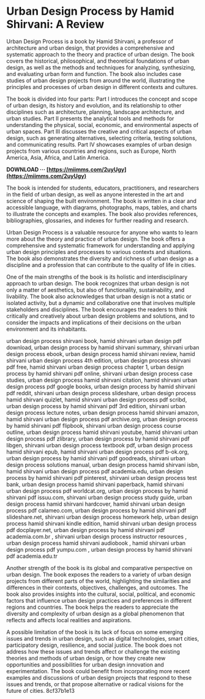 
 
# Urban Design Process by Hamid Shirvani: A Review
 
Urban Design Process is a book by Hamid Shirvani, a professor of architecture and urban design, that provides a comprehensive and systematic approach to the theory and practice of urban design. The book covers the historical, philosophical, and theoretical foundations of urban design, as well as the methods and techniques for analyzing, synthesizing, and evaluating urban form and function. The book also includes case studies of urban design projects from around the world, illustrating the principles and processes of urban design in different contexts and cultures.
 
The book is divided into four parts: Part I introduces the concept and scope of urban design, its history and evolution, and its relationship to other disciplines such as architecture, planning, landscape architecture, and urban studies. Part II presents the analytical tools and methods for understanding the physical, social, economic, and environmental aspects of urban spaces. Part III discusses the creative and critical aspects of urban design, such as generating alternatives, selecting criteria, testing solutions, and communicating results. Part IV showcases examples of urban design projects from various countries and regions, such as Europe, North America, Asia, Africa, and Latin America.
 
**DOWNLOAD ··· [https://miimms.com/2uyUgy](https://miimms.com/2uyUgy)**


 
The book is intended for students, educators, practitioners, and researchers in the field of urban design, as well as anyone interested in the art and science of shaping the built environment. The book is written in a clear and accessible language, with diagrams, photographs, maps, tables, and charts to illustrate the concepts and examples. The book also provides references, bibliographies, glossaries, and indexes for further reading and research.
 
Urban Design Process is a valuable resource for anyone who wants to learn more about the theory and practice of urban design. The book offers a comprehensive and systematic framework for understanding and applying urban design principles and processes to various contexts and situations. The book also demonstrates the diversity and richness of urban design as a discipline and a profession that can contribute to the quality of life in cities.
  
One of the main strengths of the book is its holistic and interdisciplinary approach to urban design. The book recognizes that urban design is not only a matter of aesthetics, but also of functionality, sustainability, and livability. The book also acknowledges that urban design is not a static or isolated activity, but a dynamic and collaborative one that involves multiple stakeholders and disciplines. The book encourages the readers to think critically and creatively about urban design problems and solutions, and to consider the impacts and implications of their decisions on the urban environment and its inhabitants.
 
urban design process shirvani book,  hamid shirvani urban design pdf download,  urban design process by hamid shirvani summary,  shirvani urban design process ebook,  urban design process hamid shirvani review,  hamid shirvani urban design process 4th edition,  urban design process shirvani pdf free,  hamid shirvani urban design process chapter 1,  urban design process by hamid shirvani pdf online,  shirvani urban design process case studies,  urban design process hamid shirvani citation,  hamid shirvani urban design process pdf google books,  urban design process by hamid shirvani pdf reddit,  shirvani urban design process slideshare,  urban design process hamid shirvani quizlet,  hamid shirvani urban design process pdf scribd,  urban design process by hamid shirvani pdf 3rd edition,  shirvani urban design process lecture notes,  urban design process hamid shirvani amazon,  hamid shirvani urban design process pdf archive.org,  urban design process by hamid shirvani pdf flipbook,  shirvani urban design process course outline,  urban design process hamid shirvani youtube,  hamid shirvani urban design process pdf zlibrary,  urban design process by hamid shirvani pdf libgen,  shirvani urban design process textbook pdf,  urban design process hamid shirvani epub,  hamid shirvani urban design process pdf b-ok.org,  urban design process by hamid shirvani pdf goodreads,  shirvani urban design process solutions manual,  urban design process hamid shirvani isbn,  hamid shirvani urban design process pdf academia.edu,  urban design process by hamid shirvani pdf pinterest,  shirvani urban design process test bank,  urban design process hamid shirvani paperback,  hamid shirvani urban design process pdf worldcat.org,  urban design process by hamid shirvani pdf issuu.com,  shirvani urban design process study guide,  urban design process hamid shirvani hardcover,  hamid shirvani urban design process pdf calameo.com,  urban design process by hamid shirvani pdf slideshare.net,  shirvani urban design process homework help,  urban design process hamid shirvani kindle edition,  hamid shirvani urban design process pdf docplayer.net,  urban design process by hamid shirvani pdf academia.com.br ,  shirvani urban design process instructor resources ,  urban design process hamid shirvani audiobook ,  hamid shirvani urban design process pdf yumpu.com ,  urban design process by hamid shirvani pdf academia.edu.tr
 
Another strength of the book is its global and comparative perspective on urban design. The book exposes the readers to a variety of urban design projects from different parts of the world, highlighting the similarities and differences in their contexts, objectives, challenges, and outcomes. The book also provides insights into the cultural, social, political, and economic factors that influence urban design practices and preferences in different regions and countries. The book helps the readers to appreciate the diversity and complexity of urban design as a global phenomenon that reflects and affects local realities and aspirations.
 
A possible limitation of the book is its lack of focus on some emerging issues and trends in urban design, such as digital technologies, smart cities, participatory design, resilience, and social justice. The book does not address how these issues and trends affect or challenge the existing theories and methods of urban design, or how they create new opportunities and possibilities for urban design innovation and experimentation. The book could benefit from incorporating more recent examples and discussions of urban design projects that respond to these issues and trends, or that propose alternative or radical visions for the future of cities.
 8cf37b1e13
 
